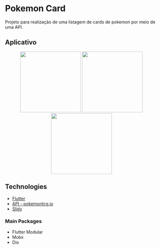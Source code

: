 # Pokemon Card

Projeto para realização de uma listagem de cards de pokemon por meio de uma API.

## Aplicativo

<div align='center'>
    <img src="images/tela1.jpeg" width="200">
    <img src="images/tela2.jpeg" width="200">
    <img src="images/tela3.jpeg" width="200">
</div>

## Technologies
* [Flutter](https://flutter.dev)
* [API - pokemontcg.io](https://api.pokemontcg.io/v1/cards/)
* [Slidy](https://github.com/Flutterando/slidy)

### Main Packages
* Flutter Modular
* Mobx
* Dio

